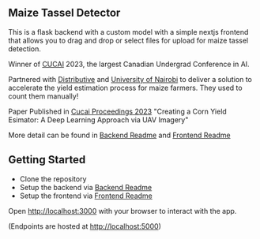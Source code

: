 ## Maize Tassel Detector

This is a flask backend with a custom model with a simple nextjs frontend that allows you to drag and drop or select files for upload for maize tassel detection.

Winner of [CUCAI](https://www.linkedin.com/company/canadian-undergraduate-conference-on-artificial-intelligence/posts/?feedView=all) 2023, the largest Canadian Undergrad Conference in AI.

Partnered with [Distributive](https://distributive.network/) and [University of Nairobi](https://www.uonbi.ac.ke/) to deliver a solution to accelerate the yield estimation process for maize farmers. They used to count them manually!

Paper Published in [Cucai Proceedings 2023](https://www.linkedin.com/feed/update/urn:li:activity:7084711119352733696/) "Creating a Corn Yield Esimator: A Deep Learning Approach via UAV Imagery"

More detail can be found in [Backend Readme](https://github.com/RelativelyFine/Inferencing-Interface/blob/main/Backend/README.md) and [Frontend Readme](https://github.com/RelativelyFine/Inferencing-Interface/blob/main/Frontend/README.md)

## Getting Started

- Clone the repository
- Setup the backend via [Backend Readme](https://github.com/RelativelyFine/Inferencing-Interface/blob/main/Backend/README.md)
- Setup the frontend via [Frontend Readme](https://github.com/RelativelyFine/Inferencing-Interface/blob/main/Frontend/README.md)

Open [http://localhost:3000](http://localhost:3000) with your browser to interact with the app.

(Endpoints are hosted at [http://localhost:5000](http://localhost:5000))
